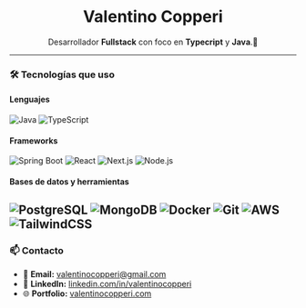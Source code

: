 <h1 align="center">Valentino Copperi</h1>

<p align="center">
Desarrollador <strong>Fullstack</strong> con foco en <strong>Typecript</strong> y <strong>Java</strong>.🚀
</p>

---

### 🛠️ Tecnologías que uso

#### Lenguajes
![Java](https://img.shields.io/badge/Java-ED8B00?style=for-the-badge&logo=java&logoColor=white)
![TypeScript](https://img.shields.io/badge/TypeScript-007ACC?style=for-the-badge&logo=typescript&logoColor=white)

#### Frameworks
![Spring Boot](https://img.shields.io/badge/Spring%20Boot-6DB33F?style=for-the-badge&logo=spring-boot&logoColor=white)
![React](https://img.shields.io/badge/React-20232A?style=for-the-badge&logo=react&logoColor=61DAFB)
![Next.js](https://img.shields.io/badge/Next.js-000000?style=for-the-badge&logo=nextdotjs&logoColor=white)
![Node.js](https://img.shields.io/badge/Node.js-339933?style=for-the-badge&logo=nodedotjs&logoColor=white)

#### Bases de datos y herramientas
![PostgreSQL](https://img.shields.io/badge/PostgreSQL-4169E1?style=for-the-badge&logo=postgresql&logoColor=white)
![MongoDB](https://img.shields.io/badge/MongoDB-4EA94B?style=for-the-badge&logo=mongodb&logoColor=white)
![Docker](https://img.shields.io/badge/Docker-2496ED?style=for-the-badge&logo=docker&logoColor=white)
![Git](https://img.shields.io/badge/Git-F05032?style=for-the-badge&logo=git&logoColor=white)
![AWS](https://img.shields.io/badge/AWS-232F3E?style=for-the-badge&logo=amazon-aws&logoColor=white)
![TailwindCSS](https://img.shields.io/badge/TailwindCSS-06B6D4?style=for-the-badge&logo=tailwindcss&logoColor=white)
---

### 📫 Contacto

- 📧 **Email:** [valentinocopperi@gmail.com](mailto:valentinocopperi@gmail.com)  
- 💼 **LinkedIn:** [linkedin.com/in/valentinocopperi](https://www.linkedin.com/in/valentinocopperi/)  
- 🌐 **Portfolio:** [valentinocopperi.com](https://valentinocopperi.com)

